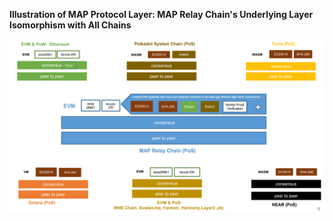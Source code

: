 **Illustration of MAP Protocol Layer: MAP Relay Chain's Underlying Layer Isomorphism with All Chains**

![Illustration of MAP Protocol Layer: MAP Relay Chain's Underlying Layer Isomorphism with All Chains](protocol-layer.png)